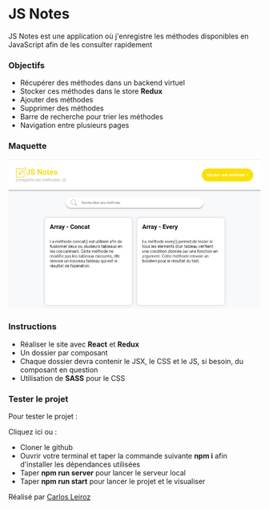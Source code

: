 # JS Notes

JS Notes est une application où j'enregistre les méthodes disponibles en JavaScript afin de les consulter rapidement

### Objectifs

- Récupérer des méthodes dans un backend virtuel
- Stocker ces méthodes dans le store **Redux**
- Ajouter des méthodes
- Supprimer des méthodes
- Barre de recherche pour trier les méthodes
- Navigation entre plusieurs pages

### Maquette

![Maquette du site en desktop](./maquette/maquette-jsnotes.jpg "Maquette JS Notes")

### Instructions

- Réaliser le site avec **React** et **Redux**
- Un dossier par composant
- Chaque dossier devra contenir le JSX, le CSS et le JS, si besoin, du composant en question
- Utilisation de **SASS** pour le CSS

### Tester le projet

Pour tester le projet :

Cliquez ici ou :
- Cloner le github
- Ouvrir votre terminal et taper la commande suivante **npm i** afin d'installer les dépendances utilisées
- Taper **npm run server** pour lancer le serveur local
- Taper **npm run start** pour lancer le projet et le visualiser


Réalisé par [Carlos Leiroz](https://www.linkedin.com/in/carlos-leiroz/)
